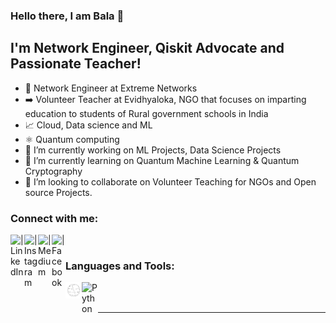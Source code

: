 ### Hello there, I am Bala 👋

## I'm Network Engineer, Qiskit Advocate and Passionate Teacher!
- 📐 Network Engineer at Extreme Networks
- ➡️ Volunteer Teacher at Evidhyaloka, NGO that focuses on imparting education to students of Rural government schools in India 
- 📈 Cloud, Data science and ML
- ⚛️ Quantum computing
- 🔭 I’m currently working on  ML Projects, Data Science Projects 
- 🌱 I’m currently learning on Quantum Machine Learning & Quantum Cryptography
- 👯 I’m looking to collaborate on Volunteer Teaching for NGOs and Open source Projects.  

### Connect with me:

[<img align="left" alt=" | LinkedIn" width="22px" src="https://cdn.jsdelivr.net/npm/simple-icons@v3/icons/linkedin.svg" />][linkedin]
[<img align="left" alt=" | Instagram" width="22px" src="https://cdn.jsdelivr.net/npm/simple-icons@v3/icons/instagram.svg" />][instagram]
[<img align="left" alt=" | Medium" width="22px" src="https://cdn.jsdelivr.net/npm/simple-icons@v3/icons/medium.svg" />][medium]
[<img align="left" alt=" | Facebook" width="22px" src="https://cdn.jsdelivr.net/npm/simple-icons@v3/icons/facebook.svg" />][facebook]

<br />

### Languages and Tools:

<img align="left" alt="Qiskit" width="26px" src="https://raw.githubusercontent.com/AkashGutha/Qiskit-Snippets/master/assets/qiskit.gif" />
<img align="left" alt="Python" width="26px" src="https://cdn3.iconfinder.com/data/icons/logos-and-brands-adobe/512/267_Python-512.png" />



<br />
<br />

---


[ibm]: https://www.ibm.com/quantum-computing/developers
[qiskit]: https://qiskit.org/
[instagram]: https://www.instagram.com/bala_ceg/
[linkedin]: https://www.linkedin.com/in/balaji-seetharaman-a90961100/
[medium]: https://bala-ceg.medium.com/
[facebook]: https://www.facebook.com/selva.balaji.102/
